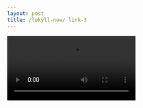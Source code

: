 ```yaml
---
layout: post
title: /lekyll-now/ link-3
---
```


<div class="vid-wrap">
    <video controls autoplay loop>
    <source src="https://cdn.jsdelivr.net/gh/xx025/cloudimg/img/20210212074612.mp3?autoplay=1&loop=1" type="video/mp4">
    </video>
</div>
